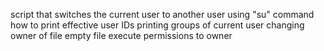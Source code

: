 script that switches the current user to another user using "su" command
how to print effective user IDs
printing groups of current user
changing owner of file
empty file
execute permissions to owner
